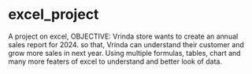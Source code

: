 # excel_project
A project on excel, 
OBJECTIVE: Vrinda store wants to create an annual sales report for 2024. so that, Vrinda can understand their customer and grow more sales in next year.
Using multiple formulas, tables, chart and many more featers of excel to understand and better look of data.
